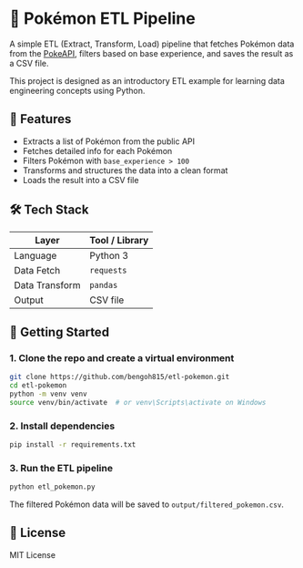 # 🧬 Pokémon ETL Pipeline

A simple ETL (Extract, Transform, Load) pipeline that fetches Pokémon data from the [PokeAPI](https://pokeapi.co/), filters based on base experience, and saves the result as a CSV file.

This project is designed as an introductory ETL example for learning data engineering concepts using Python.

## 📌 Features

- Extracts a list of Pokémon from the public API
- Fetches detailed info for each Pokémon
- Filters Pokémon with `base_experience > 100`
- Transforms and structures the data into a clean format
- Loads the result into a CSV file

## 🛠 Tech Stack

| Layer          | Tool / Library |
| -------------- | -------------- |
| Language       | Python 3       |
| Data Fetch     | `requests`     |
| Data Transform | `pandas`       |
| Output         | CSV file       |


## 🚀 Getting Started

### 1. Clone the repo and create a virtual environment

```bash
git clone https://github.com/bengoh815/etl-pokemon.git
cd etl-pokemon
python -m venv venv
source venv/bin/activate  # or venv\Scripts\activate on Windows
```

### 2. Install dependencies

```bash
pip install -r requirements.txt
```

### 3. Run the ETL pipeline

```bash
python etl_pokemon.py
```

The filtered Pokémon data will be saved to `output/filtered_pokemon.csv`.

## 📄 License

MIT License
